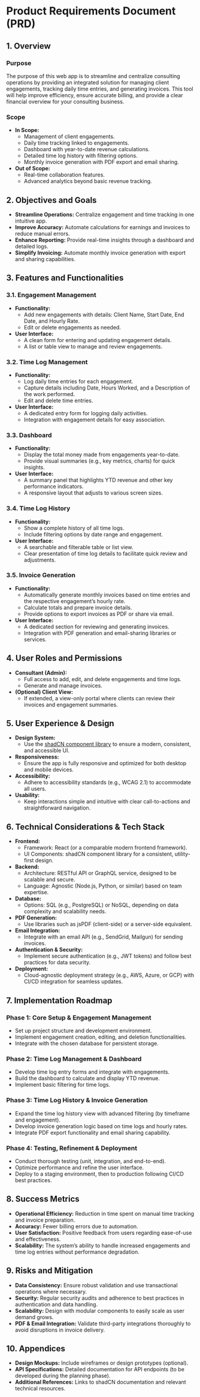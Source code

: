 # Product Requirements Document (PRD)

## 1. Overview

### Purpose
The purpose of this web app is to streamline and centralize consulting operations by providing an integrated solution for managing client engagements, tracking daily time entries, and generating invoices. This tool will help improve efficiency, ensure accurate billing, and provide a clear financial overview for your consulting business.

### Scope
- **In Scope:** 
  - Management of client engagements.
  - Daily time tracking linked to engagements.
  - Dashboard with year-to-date revenue calculations.
  - Detailed time log history with filtering options.
  - Monthly invoice generation with PDF export and email sharing.
- **Out of Scope:**
  - Real-time collaboration features.
  - Advanced analytics beyond basic revenue tracking.

## 2. Objectives and Goals

- **Streamline Operations:** Centralize engagement and time tracking in one intuitive app.
- **Improve Accuracy:** Automate calculations for earnings and invoices to reduce manual errors.
- **Enhance Reporting:** Provide real-time insights through a dashboard and detailed logs.
- **Simplify Invoicing:** Automate monthly invoice generation with export and sharing capabilities.

## 3. Features and Functionalities

### 3.1. Engagement Management
- **Functionality:**
  - Add new engagements with details: Client Name, Start Date, End Date, and Hourly Rate.
  - Edit or delete engagements as needed.
- **User Interface:**
  - A clean form for entering and updating engagement details.
  - A list or table view to manage and review engagements.

### 3.2. Time Log Management
- **Functionality:**
  - Log daily time entries for each engagement.
  - Capture details including Date, Hours Worked, and a Description of the work performed.
  - Edit and delete time entries.
- **User Interface:**
  - A dedicated entry form for logging daily activities.
  - Integration with engagement details for easy association.

### 3.3. Dashboard
- **Functionality:**
  - Display the total money made from engagements year-to-date.
  - Provide visual summaries (e.g., key metrics, charts) for quick insights.
- **User Interface:**
  - A summary panel that highlights YTD revenue and other key performance indicators.
  - A responsive layout that adjusts to various screen sizes.

### 3.4. Time Log History
- **Functionality:**
  - Show a complete history of all time logs.
  - Include filtering options by date range and engagement.
- **User Interface:**
  - A searchable and filterable table or list view.
  - Clear presentation of time log details to facilitate quick review and adjustments.

### 3.5. Invoice Generation
- **Functionality:**
  - Automatically generate monthly invoices based on time entries and the respective engagement’s hourly rate.
  - Calculate totals and prepare invoice details.
  - Provide options to export invoices as PDF or share via email.
- **User Interface:**
  - A dedicated section for reviewing and generating invoices.
  - Integration with PDF generation and email-sharing libraries or services.

## 4. User Roles and Permissions

- **Consultant (Admin):**
  - Full access to add, edit, and delete engagements and time logs.
  - Generate and manage invoices.
- **(Optional) Client View:**
  - If extended, a view-only portal where clients can review their invoices and engagement summaries.

## 5. User Experience & Design

- **Design System:** 
  - Use the [shadCN component library](https://ui.shadcn.com/) to ensure a modern, consistent, and accessible UI.
- **Responsiveness:** 
  - Ensure the app is fully responsive and optimized for both desktop and mobile devices.
- **Accessibility:**
  - Adhere to accessibility standards (e.g., WCAG 2.1) to accommodate all users.
- **Usability:**
  - Keep interactions simple and intuitive with clear call-to-actions and straightforward navigation.

## 6. Technical Considerations & Tech Stack

- **Frontend:**
  - Framework: React (or a comparable modern frontend framework).
  - UI Components: shadCN component library for a consistent, utility-first design.
- **Backend:**
  - Architecture: RESTful API or GraphQL service, designed to be scalable and secure.
  - Language: Agnostic (Node.js, Python, or similar) based on team expertise.
- **Database:**
  - Options: SQL (e.g., PostgreSQL) or NoSQL, depending on data complexity and scalability needs.
- **PDF Generation:**
  - Use libraries such as jsPDF (client-side) or a server-side equivalent.
- **Email Integration:**
  - Integrate with an email API (e.g., SendGrid, Mailgun) for sending invoices.
- **Authentication & Security:**
  - Implement secure authentication (e.g., JWT tokens) and follow best practices for data security.
- **Deployment:**
  - Cloud-agnostic deployment strategy (e.g., AWS, Azure, or GCP) with CI/CD integration for seamless updates.

## 7. Implementation Roadmap

### Phase 1: Core Setup & Engagement Management
- Set up project structure and development environment.
- Implement engagement creation, editing, and deletion functionalities.
- Integrate with the chosen database for persistent storage.

### Phase 2: Time Log Management & Dashboard
- Develop time log entry forms and integrate with engagements.
- Build the dashboard to calculate and display YTD revenue.
- Implement basic filtering for time logs.

### Phase 3: Time Log History & Invoice Generation
- Expand the time log history view with advanced filtering (by timeframe and engagement).
- Develop invoice generation logic based on time logs and hourly rates.
- Integrate PDF export functionality and email sharing capability.

### Phase 4: Testing, Refinement & Deployment
- Conduct thorough testing (unit, integration, and end-to-end).
- Optimize performance and refine the user interface.
- Deploy to a staging environment, then to production following CI/CD best practices.

## 8. Success Metrics

- **Operational Efficiency:** Reduction in time spent on manual time tracking and invoice preparation.
- **Accuracy:** Fewer billing errors due to automation.
- **User Satisfaction:** Positive feedback from users regarding ease-of-use and effectiveness.
- **Scalability:** The system’s ability to handle increased engagements and time log entries without performance degradation.

## 9. Risks and Mitigation

- **Data Consistency:** Ensure robust validation and use transactional operations where necessary.
- **Security:** Regular security audits and adherence to best practices in authentication and data handling.
- **Scalability:** Design with modular components to easily scale as user demand grows.
- **PDF & Email Integration:** Validate third-party integrations thoroughly to avoid disruptions in invoice delivery.

## 10. Appendices

- **Design Mockups:** Include wireframes or design prototypes (optional).
- **API Specifications:** Detailed documentation for API endpoints (to be developed during the planning phase).
- **Additional References:** Links to shadCN documentation and relevant technical resources.

